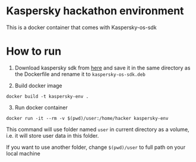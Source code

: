 # Kaspersky hackathon environment

This is a docker container that comes with Kaspersky-os-sdk

# How to run

1. Download kaspersky sdk from [here](https://ds.mai307.ru/s/CrM38T9X2LtABnZ/download/KasperskyOS-Community-Edition_1.1.0.356_amd64.deb) and save it in the same directory as the Dockerfile and rename it to `kaspersky-os-sdk.deb`

2. Build docker image

```
docker build -t kaspersky-env .
```

3. Run docker container

```
docker run -it --rm -v $(pwd)/user:/home/hacker kaspersky-env
```

This command will use folder named `user` in current directory as a volume, i.e. it will store user data in this folder.

If you want to use another folder, change `$(pwd)/user` to full path on your local machine
